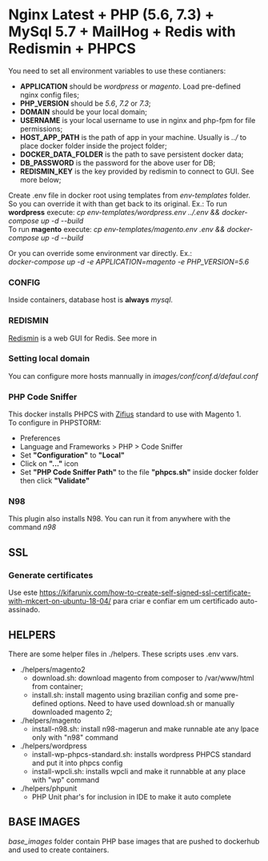 # Nginx Latest + PHP (5.6, 7.3) + MySql 5.7 + MailHog + Redis with Redismin + PHPCS
You need to set all environment variables to use these contianers:  
- **APPLICATION** should be _wordpress_ or _magento_. Load pre-defined nginx config files;
- **PHP_VERSION** should be _5.6_, _7.2_ or _7.3_;
- **DOMAIN** should be your local domain;
- **USERNAME** is your local username to use in nginx and php-fpm for file permissions; 
- **HOST_APP_PATH** is the path of app in your machine. Usually is _../_ to place docker folder inside the project folder;
- **DOCKER_DATA_FOLDER** is the path to save persistent docker data;
- **DB_PASSWORD** is the password for the above user for DB;
- **REDISMIN_KEY** is the key provided by redismin to connect to GUI. See more below;

Create .env file in docker root using templates from _env-templates_ folder. So you can override it with than get back to its original. Ex.:
To run __wordpress__ execute: _cp env-templates/wordpress.env ../.env && docker-compose up -d --build_  
To run __magento__ execute: _cp env-templates/magento.env .env && docker-compose up -d --build_  

Or you can override some environment var directly. Ex.:  
_docker-compose up -d -e APPLICATION=magento -e PHP_VERSION=5.6_

### CONFIG
Inside containers, database host is **always** _mysql_.

### REDISMIN
[Redismin](https://www.redsmin.com/) is a web GUI for Redis. See more in 

### Setting local domain
You can configure more hosts mannually in _images/conf/conf.d/defaul.conf_

### PHP Code Sniffer
This docker installs PHPCS with [Zifius](https://github.com/Zifius/Magizendo) standard to use with Magento 1.  
To configure in PHPSTORM:
- Preferences
- Language and Frameworks > PHP > Code Sniffer
- Set __"Configuration"__ to __"Local"__
- Click on __"..."__ icon
- Set __"PHP Code Sniffer Path"__ to the file __"phpcs.sh"__ inside docker folder then click __"Validate"__

### N98
This plugin also installs N98. You can run it from anywhere with the command _n98_

## SSL
### Generate certificates
Use este https://kifarunix.com/how-to-create-self-signed-ssl-certificate-with-mkcert-on-ubuntu-18-04/ para criar e confiar em um certificado auto-assinado.

## HELPERS
There are some helper files in ./helpers. These scripts uses .env vars.
- ./helpers/magento2
  - download.sh: download magento from composer to /var/www/html from container;
  - install.sh: install magento using brazilian config and some pre-defined options. Need to have used download.sh or manually downloaded magento 2;
- ./helpers/magento
  - install-n98.sh: install n98-magerun and make runnable ate any lpace only with "n98" command
- ./helpers/wordpress
  - install-wp-phpcs-standard.sh: installs wordpress PHPCS standard and put it into phpcs config
  - install-wpcli.sh: installs wpcli and make it runnabble at any place with "wp" command
- ./helpers/phpunit
  - PHP Unit phar's for inclusion in IDE to make it auto complete
  
## BASE IMAGES
_base_images_ folder contain PHP base images that are pushed to dockerhub and used to create containers.